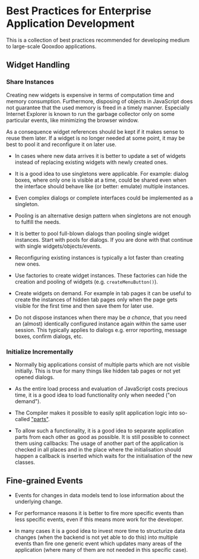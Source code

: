 # Best Practices for Enterprise Application Development

This is a collection of best practices recommended for developing medium to
large-scale Qooxdoo applications.

## Widget Handling

### Share Instances

Creating new widgets is expensive in terms of computation time and memory
consumption. Furthermore, disposing of objects in JavaScript does not guarantee
that the used memory is freed in a timely manner. Especially Internet Explorer
is known to run the garbage collector only on some particular events, like
minimizing the browser window.

As a consequence widget references should be kept if it makes sense to reuse
them later. If a widget is no longer needed at some point, it may be best to
pool it and reconfigure it on later use.

- In cases where new data arrives it is better to update a set of widgets
  instead of replacing existing widgets with newly created ones.

- It is a good idea to use singletons were applicable. For example: dialog
  boxes, where only one is visible at a time, could be shared even when the
  interface should behave like (or better: emulate) multiple instances.

- Even complex dialogs or complete interfaces could be implemented as a
  singleton.

- Pooling is an alternative design pattern when singletons are not enough to
  fulfill the needs.

- It is better to pool full-blown dialogs than pooling single widget instances.
  Start with pools for dialogs. If you are done with that continue with single
  widgets/objects/events.

- Reconfiguring existing instances is typically a lot faster than creating new
  ones.

- Use factories to create widget instances. These factories can hide the
  creation and pooling of widgets (e.g. `createMenuButton()`).

- Create widgets on demand. For example in tab pages it can be useful to create
  the instances of hidden tab pages only when the page gets visible for the
  first time and then save them for later use.

- Do not dispose instances when there may be _a chance_, that you need an
  (almost) identically configured instance again within the same user session.
  This typically applies to dialogs e.g. error reporting, message boxes, confirm
  dialogs, etc.

### Initialize Incrementally

- Normally big applications consist of multiple parts which are not visible
  initially. This is true for many things like hidden tab pages or not yet
  opened dialogs.

- As the entire load process and evaluation of JavaScript costs precious time,
  it is a good idea to load functionality only when needed ("on demand").

- The Compiler makes it possible to easily split application logic into
  so-called ["parts"](howto/parts.md).

- To allow such a functionality, it is a good idea to separate application parts
  from each other as good as possible. It is still possible to connect them
  using callbacks: The usage of another part of the application is checked in
  all places and in the place where the initialisation should happen a callback
  is inserted which waits for the initialisation of the new classes.

## Fine-grained Events

- Events for changes in data models tend to lose information about the
  underlying change.

- For performance reasons it is better to fire more specific events than less
  specific events, even if this means more work for the developer.

- In many cases it is a good idea to invest more time to structurize data
  changes (when the backend is not yet able to do this) into multiple events
  than fire one generic event which updates many areas of the application (where
  many of them are not needed in this specific case).
